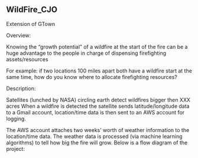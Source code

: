 ## WildFire_CJO

Extension of GTown

Overview:

Knowing the “growth potential” of a wildfire at the start of the fire can be a huge advantage to the people in charge of dispensing firefighting assets/resources

For example: if two locations 100 miles apart both have a wildfire start at the same time, how do you know where to allocate firefighting resources?

Description:

Satellites (lunched by NASA) circling earth detect wildfires bigger then XXX acres When a wildfire is detected the satellite sends latitude/longitude data to a Gmail account, location/time data is then sent to an AWS account for logging. 

The AWS account attaches two weeks’ worth of weather information to the location/time data. The weather data is processed (via machine learning algorithms) to tell how big the fire will grow. Below is a flow diagram of the project:
